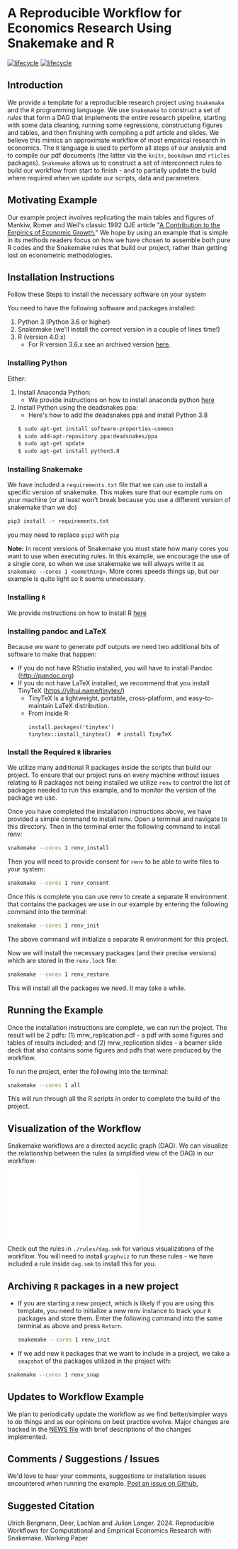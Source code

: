 # A Reproducible Workflow for Economics Research Using Snakemake and R

[![lifecycle](https://img.shields.io/badge/lifecycle-stable-green.svg)](https://www.tidyverse.org/lifecycle/#stable)
[![lifecycle](https://img.shields.io/badge/version-1.0.0-red.svg)]()

## Introduction

We provide a template for a reproducible research project using `Snakemake` and the `R` programming language.
We use `Snakemake` to construct a set of *rules* that form a DAG that implements the entire research pipeline, starting with some data cleaning, running some regressions, constructung figures and tables, and then finishing with compiling a pdf article and slides.
We believe this mimics an approximate workflow of most empirical research in economics.
The `R` language is used to perform all steps of our analysis and to compile our pdf documents (the latter via the `knitr`, `bookdown` and `rticles` packages).
`Snakemake` allows us to construct a set of interconnect rules to build our workflow from start to finish - and to partially update the build where required when we update our scripts, data and parameters.

## Motivating Example

Our example project involves replicating the main tables and figures of Mankiw, Romer and Weil's classic 1992 QJE article "[A Contribution to the Empirics of Economic Growth.](https://eml.berkeley.edu/~dromer/papers/MRW_QJE1992.pdf)"
We hope by using an example that is simple in its methods readers focus on how we have chosen to assemble both pure R codes and the Snakemake rules that build our project, rather than getting lost on econometric methodologies.

## Installation Instructions

Follow these Steps to install the necessary software on your system

You need to have the following software and packages installed:

1. Python 3 (Python 3.6 or higher)
2. Snakemake (we'll install the correct version in a couple of lines time!)
3. R (version 4.0.x)
   * For R version 3.6.x see an archived version [here](https://github.com/lachlandeer/snakemake-econ-r/tree/archive/r-3.6).

### Installing Python

Either:

1. Install Anaconda Python:
    - We provide instructions on how to install anaconda python [here](https://pp4rs.github.io/2020-uzh-installation-guide/python/)
2. Install Python using the deadsnakes ppa:
    - Here's how to add the deadsnakes ppa and install Python 3.8
    ```bash
    $ sudo apt-get install software-properties-common
    $ sudo add-apt-repository ppa:deadsnakes/ppa
    $ sudo apt-get update
    $ sudo apt-get install python3.8
    ```

### Installing Snakemake

We have included a `requirements.txt` file that we can use to install a specific version of snakemake.
This makes sure that our example runs on your machine (or at least won't break because you use a different version of snakemake than we do)

``` bash
pip3 install -r requirements.txt
```

you may need to replace `pip3` with `pip`

**Note:** In recent versions of Snakemake you must state how many cores you want to use when executing rules. 
In this example, we encourage the use of a single core, so when we use snakemake we will always write it as `snakemake --cores 1 <something>`.
More cores speeds things up, but our example is quite light so it seems unnecessary.

### Installing `R`

We provide instructions on how to install R [here](https://pp4rs.github.io/2020-uzh-installation-guide/r)

### Installing pandoc and LaTeX

Because we want to generate pdf outputs we need two additional bits of software to make that happen:

* If you do not have RStudio installed, you will have to install Pandoc (http://pandoc.org)
* If you do not have LaTeX installed, we recommend that you install TinyTeX (https://yihui.name/tinytex/)
  * TinyTeX is a lightweight, portable, cross-platform, and easy-to-maintain LaTeX distribution.
  - From inside R:
    ```{r}
    install.packages('tinytex')
    tinytex::install_tinytex()  # install TinyTeX
    ```

### Install the Required `R` libraries

We utilize many additional R packages inside the scripts that build our project.
To ensure that our project runs on every machine without issues relating to R packages not being installed we utilize `renv` to control the list of packages needed to run this example, and to monitor the version of the package we use.

Once you have completed the installation instructions above, we have provided a simple command to install renv.
Open a terminal and navigate to this directory.
Then in the terminal enter the following command to install renv:

``` bash
snakemake --cores 1 renv_install
```

Then you will need to provide consent for `renv` to be able to write files to your system:

``` bash
snakemake --cores 1 renv_consent
```

Once this is complete you can use renv to create a separate R environment that contains the packages we use in our example by entering the following command into the terminal:

``` bash
snakemake --cores 1 renv_init
```

The above command will initialize a separate R environment for this project.

Now we will install the necessary packages (and their precise versions) which are stored in the `renv.lock` file:

``` bash
snakemake --cores 1 renv_restore
```

This will install all the packages we need. It may take a while.

## Running the Example

Once the installation instructions are complete, we can run the project.
The result will be 2 pdfs: (1) mrw_replication.pdf - a pdf with some figures and tables of results included; and
(2) mrw_replication slides - a beamer slide deck that also contains some figures and pdfs that were produced by the workflow.

To run the project, enter the following into the terminal:

``` bash
snakemake --cores 1 all
```

This will run through all the R scripts in order to complete the build of the project.

## Visualization of the Workflow

Snakemake workflows are a directed acyclic graph (DAG).
We can visualize the relationship between the rules (a simplified view of the DAG) in our workflow:

![Rulegraph for MRW Workflow](./rulegraph.pdf)

Check out the rules in `./rules/dag.smk` for various visualizations of the workflow. 
You will need to install `graphviz` to run these rules - we have included a rule inside `dag.smk` to install this for you. 

## Archiving `R` packages in a new project

* If you are starting a new project, which is likely if you are using
   this template, you need to initialize a new renv instance to
   track your `R` packages and store them.
   Enter the following command into the same terminal as above
   and press `Return`.

   ``` bash
   snakemake --cores 1 renv_init
   ```

* If we add new `R` packages that we want to include in a project, we take a `snapshot` of the packages utilized in the project with:

```bash
snakemake --cores 1 renv_snap
```

## Updates to Workflow Example

We plan to periodically update the workflow as we find better/simpler ways to do things and as our opinions on best practice evolve.
Major changes are tracked in the [NEWS file](./NEWS.md) with brief descriptions of the changes implemented.

## Comments / Suggestions / Issues

We'd love to hear your comments, suggestions or installation issues encountered when running the example.
[Post an issue on Github.](https://github.com/lachlandeer/snakemake-econ-r/issues)

## Suggested Citation

Ulrich Bergmann, Deer, Lachlan and Julian Langer. 2024. Reproducible Workflows for Computational and Empirical Economics Research with Snakemake. Working Paper

